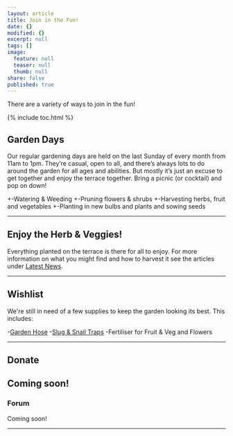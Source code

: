 ```yaml
---
layout: article
title: Join in the Fun!
date: {}
modified: {}
excerpt: null
tags: []
image:
  feature: null
  teaser: null
  thumb: null
share: false
published: true
---
```


There are a variety of ways to join in the fun!

{% include toc.html %}

## Garden Days

Our regular gardening days are held on the last Sunday of every month from 11am to 1pm. They’re casual, open to all, and there’s always lots to do around the garden for all ages and abilities. But mostly it’s just an excuse to get together and enjoy the terrace together. Bring a picnic (or cocktail) and pop on down!
 
 +-Watering & Weeding
 +-Pruning flowers & shrubs
 +-Harvesting herbs, fruit and vegetables
 +-Planting in new bulbs and plants and sowing seeds

---

## Enjoy the Herb & Veggies!

Everything planted on the terrace is there for all to enjoy. For more information on what you might find and how to harvest it see the articles under [Latest News](https://qn7gardening.github.io/articles/). 

---

## Wishlist

We're still in need of a few supplies to keep the garden looking its best. This includes:

-[Garden Hose](http://www.waterirrigation.co.uk/lay-flat-garden-hose-with-7-function-spray-gun-50ft.html) 
-[Slug & Snail Traps](http://www.ebay.co.uk/itm/like/192142538951)
-Fertiliser for Fruit & Veg and Flowers

---

## Donate

Coming soon!
---

### Forum

Coming soon!

---
